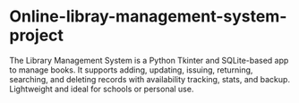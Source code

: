 # Online-libray-management-system-project
The Library Management System is a Python Tkinter and SQLite-based app to manage books. It supports adding, updating, issuing, returning, searching, and deleting records with availability tracking, stats, and backup. Lightweight and ideal for schools or personal use.
